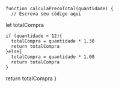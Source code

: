 ```
function calculaPrecoTotal(quantidade) {
  // Escreva seu código aqui
  ```
  let totalCompra
  ```
  if (quantidade < 12){
    totalCompra = quantidade * 1.30
    return totalCompra
  }else{
    totalCompra = quantidade * 1.00
    return totalCompra
  }
  ```
  return totalCompra
}
```
